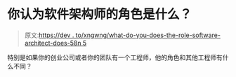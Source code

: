 # 你认为软件架构师的角色是什么？

> 原文:[https://dev . to/xngwng/what-do-you-does-the-role-software-architect-does-58n 5](https://dev.to/xngwng/what-do-you-think-the-role-software-architect-does-58n5)

特别是如果你的创业公司或者你的团队有一个工程师，他的角色和其他工程师有什么不同？
